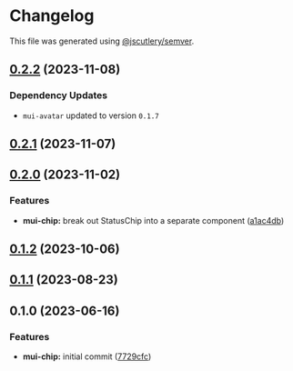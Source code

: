# Changelog

This file was generated using [@jscutlery/semver](https://github.com/jscutlery/semver).

## [0.2.2](https://github.com/Availity/element/compare/@availity/mui-chip@0.2.1...@availity/mui-chip@0.2.2) (2023-11-08)

### Dependency Updates

* `mui-avatar` updated to version `0.1.7`
## [0.2.1](https://github.com/Availity/element/compare/@availity/mui-chip@0.2.0...@availity/mui-chip@0.2.1) (2023-11-07)

## [0.2.0](https://github.com/Availity/element/compare/@availity/mui-chip@0.1.2...@availity/mui-chip@0.2.0) (2023-11-02)


### Features

* **mui-chip:** break out StatusChip into a separate component ([a1ac4db](https://github.com/Availity/element/commit/a1ac4dba9c944ae7ebe3cbbbd9b1b97a89abeb11))

## [0.1.2](https://github.com/Availity/element/compare/@availity/mui-chip@0.1.1...@availity/mui-chip@0.1.2) (2023-10-06)

## [0.1.1](https://github.com/Availity/element/compare/@availity/mui-chip@0.1.0...@availity/mui-chip@0.1.1) (2023-08-23)

## 0.1.0 (2023-06-16)

### Features

- **mui-chip:** initial commit ([7729cfc](https://github.com/Availity/element/commit/7729cfce5f19b0f286c48275d609eadcb9534cdd))

